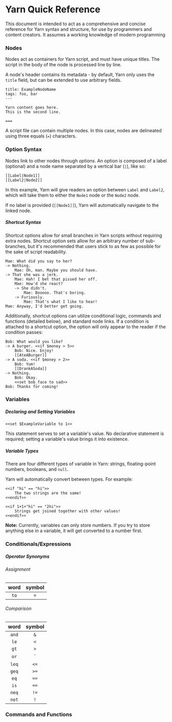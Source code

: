 # Yarn Quick Reference

This document is intended to act as a comprehensive and concise reference for Yarn syntax and structure, for use by programmers and content creators. It assumes a working knowledge of modern programming

### Nodes

Nodes act as containers for Yarn script, and must have unique titles. The script in the body of the node is processed line by line.

A node's header contains its metadata - by default, Yarn only uses the `title` field, but can be extended to use arbitrary fields.

```
title: ExampleNodeName
tags: foo, bar
---

Yarn content goes here.
This is the second line.

===
```

A script file can contain multiple nodes. In this case, nodes are delineated using three equals (`=`) characters.

### Option Syntax

Nodes link to other nodes through *options*. An option is composed of a label (optional) and a node name separated by a vertical bar (`|`), like so:

```
[[Label|Node1]]
[[Label2|Node2]]
```

In this example, Yarn will give readers an option between `Label` and `Label2`, which will take them to either the `Node1` node or the `Node2` node.

If no label is provided (`[[Node1]]`), Yarn will automatically navigate to the linked node.

##### Shortcut Syntax

Shortcut options allow for small branches in Yarn scripts without requiring extra nodes. Shortcut option sets allow for an arbitrary number of sub-branches, but it's recommended that users stick to as few as possible for the sake of script readability.

```
Mae: What did you say to her?
-> Nothing.
    Mae: Oh, man. Maybe you should have.
-> That she was a jerk.
    Mae: Hah! I bet that pissed her off.
    Mae: How'd she react?
    -> She didn't.
    	Mae: Booooo. That's boring.
    -> Furiously.
    	Mae: That's what I like to hear!
Mae: Anyway, I'd better get going.
```

Additionally, shortcut options can utilize conditional logic, commands and functions (detailed below), and standard node links. If a condition is attached to a shortcut option, the option will only appear to the reader if the condition passes:

```
Bob: What would you like?
-> A burger. <<if $money > 5>>
    Bob: Nice. Enjoy!
    [[AteABurger]]
-> A soda. <<if $money > 2>>
    Bob: Yum!
    [[DrankASoda]]
-> Nothing.
	Bob: Okay.
	<<set bob_face to sad>>
Bob: Thanks for coming!
```

### Variables

##### Declaring and Setting Variables

```
<<set $ExampleVariable to 1>>
```

This statement serves to set a variable's value. No declarative statement is required; setting a variable's value brings it into existence.

##### Variable Types

There are four different types of variable in Yarn: strings, floating-point numbers, booleans, and `null`.

Yarn will automatically convert between types. For example:

```
<<if "hi" == "hi">>
    The two strings are the same!
<<endif>>

<<if 1+1+"hi" == "2hi">>
    Strings get joined together with other values!
<<endif>>
```

**Note:** Currently, variables can only store numbers. If you try to store anything else in a variable, it will get converted to a number first.

### Conditionals/Expressions

##### Operator Synonyms

###### Assignment

| word | symbol
|:---:|:---:|
| `to` | `=` |

###### Comparison

| word | symbol
|:---:|:---:|
| `and` | `&` |
| `le`  | `<` |
| `gt`  | `>` |
| `or`  | `||` | <!-- TODO: CHECK THIS ISN'T BROKEN ON GITHUB -->
| `leq` | `<=` |
| `geq` | `>=` |
| `eq`  | `==` |
| `is`  | `==` |
| `neq` | `!=` |
| `not` | `!` |

### Commands and Functions




